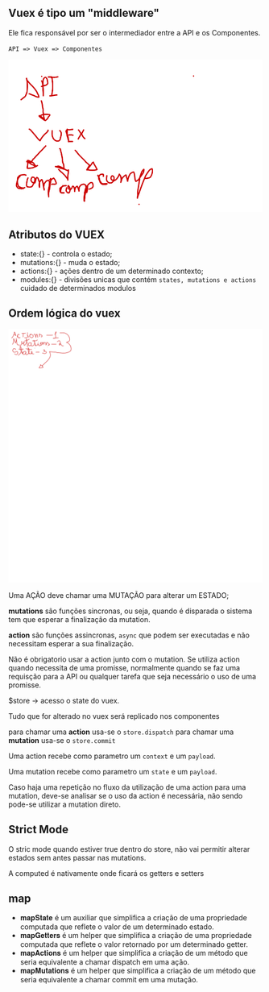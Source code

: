 ## Vuex é tipo um "middleware"

Ele fica responsável por ser o intermediador entre a API e os Componentes.

`API => Vuex => Componentes`

![Modelo](./img/modelos.png)

## Atributos do VUEX

- state:{} - controla o estado;
- mutations:{} - muda o estado;
- actions:{} - ações dentro de um determinado contexto;
- modules:{} - divisões unicas que contém `states, mutations e actions` cuidado de determinados modulos

## Ordem lógica do vuex

![Modulo](./img/logic_order.png)

Uma AÇÃO deve chamar uma MUTAÇÃO para alterar um ESTADO;

**mutations** são funções sincronas, ou seja, quando é disparada o sistema tem que esperar a finalização da mutation.

**action** são funções assincronas, `async` que podem ser executadas e não necessitam esperar a sua finalização.

Não é obrigatorio usar a action junto com o mutation. Se utiliza action quando necessita de uma promisse, normalmente quando se faz uma requisção para a API ou qualquer tarefa que seja necessário o uso de uma promisse.

$store -> acesso o state do vuex.

Tudo que for alterado no vuex será replicado nos componentes

para chamar uma **action** usa-se o `store.dispatch`
para chamar uma **mutation** usa-se o `store.commit`

Uma action recebe como parametro um `context` e um `payload`.

Uma mutation recebe como parametro um `state` e um `payload`.

Caso haja uma repetição no fluxo da utilização de uma action para uma mutation, deve-se analisar se o uso da action é necessária, não sendo pode-se utilizar a mutation direto.

## Strict Mode

O stric mode quando estiver true dentro do store, não vai permitir alterar estados sem antes passar nas mutations.

A computed é nativamente onde ficará os getters e setters

## map

- 𝐦𝐚𝐩𝐒𝐭𝐚𝐭𝐞 é um auxiliar que simplifica a criação de uma propriedade computada que reflete o valor de um determinado estado.
- 𝐦𝐚𝐩𝐆𝐞𝐭𝐭𝐞𝐫𝐬 é um helper que simplifica a criação de uma propriedade computada que reflete o valor retornado por um determinado getter.
- 𝐦𝐚𝐩𝐀𝐜𝐭𝐢𝐨𝐧𝐬 é um helper que simplifica a criação de um método que seria equivalente a chamar dispatch em uma ação.
- 𝐦𝐚𝐩𝐌𝐮𝐭𝐚𝐭𝐢𝐨𝐧𝐬 é um helper que simplifica a criação de um método que seria equivalente a chamar commit em uma mutação.
